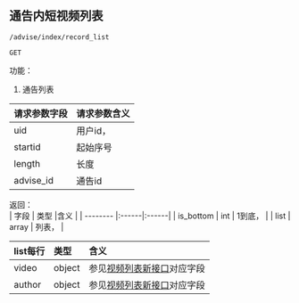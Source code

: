 
## 通告内短视频列表


~~~
/advise/index/record_list
~~~
~~~
GET
~~~


功能：  

1. 通告列表


| 请求参数字段        | 请求参数含义  |
| -------- |:------|
|uid       |  用户id，|
|startid       |  起始序号|
|length       | 长度 |
|advise_id       | 通告id |



返回：   
| 字段        | 类型 |含义  |
| -------- |:------|:------|
| is_bottom |  int   | 1到底， |
| list |  array   | 列表， |



| list每行        | 类型 |含义  |
| -------- |:------|:------|
| video        | object |参见[视频列表新接口](/shop/doc/index2/name/视频列表新接口)对应字段  |
| author        | object |参见[视频列表新接口](/shop/doc/index2/name/视频列表新接口)对应字段  |



















